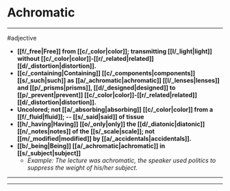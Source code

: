 # Achromatic
---
#adjective
- **[[f/_free|Free]] from [[c/_color|color]]; transmitting [[l/_light|light]] without [[c/_color|color]]-[[r/_related|related]] [[d/_distortion|distortion]].**
- **[[c/_containing|Containing]] [[c/_components|components]] [[s/_such|such]] as [[a/_achromatic|achromatic]] [[l/_lenses|lenses]] and [[p/_prisms|prisms]], [[d/_designed|designed]] to [[p/_prevent|prevent]] [[c/_color|color]]-[[r/_related|related]] [[d/_distortion|distortion]].**
- **Uncolored; not [[a/_absorbing|absorbing]] [[c/_color|color]] from a [[f/_fluid|fluid]]; -- [[s/_said|said]] of tissue**
- **[[h/_having|Having]] [[o/_only|only]] the [[d/_diatonic|diatonic]] [[n/_notes|notes]] of the [[s/_scale|scale]]; not [[m/_modified|modified]] by [[a/_accidentals|accidentals]].**
- **[[b/_being|Being]] [[a/_achromatic|achromatic]] in [[s/_subject|subject]]**
	- _Example: The lecture was achromatic, the speaker used politics to suppress the weight of his/her subject._
---
---
